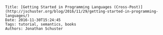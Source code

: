     Title: [Getting Started in Programming Languages (Cross-Post)](http://jschuster.org/blog/2016/11/29/getting-started-in-programming-languages/)
    Date: 2016-11-30T15:24:45
    Tags: tutorial, semantics, books
    Authors: Jonathan Schuster
